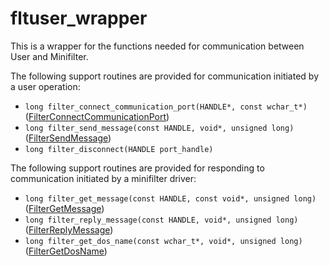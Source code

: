 # fltuser_wrapper

This is a wrapper for the functions needed for communication between User and Minifilter.  

The following support routines are provided for communication initiated by a user operation:
- `long filter_connect_communication_port(HANDLE*, const wchar_t*)` ([FilterConnectCommunicationPort](https://learn.microsoft.com/en-us/windows/win32/api/fltuser/nf-fltuser-filterconnectcommunicationport))
- `long filter_send_message(const HANDLE, void*, unsigned long)` ([FilterSendMessage](https://learn.microsoft.com/en-us/windows/win32/api/fltuser/nf-fltuser-filtersendmessage))
- `long filter_disconnect(HANDLE port_handle)`

The following support routines are provided for responding to communication initiated by a minifilter driver:
- `long filter_get_message(const HANDLE, const void*, unsigned long)` ([FilterGetMessage](https://learn.microsoft.com/en-us/windows/win32/api/fltuser/nf-fltuser-filtergetmessage))
- `long filter_reply_message(const HANDLE, void*, unsigned long)` ([FilterReplyMessage](https://learn.microsoft.com/en-us/windows/win32/api/fltuser/nf-fltuser-filterreplymessage))
- `long filter_get_dos_name(const wchar_t*, void*, unsigned long)` ([FilterGetDosName](https://learn.microsoft.com/en-us/windows/win32/api/fltuser/nf-fltuser-filtergetdosname))

